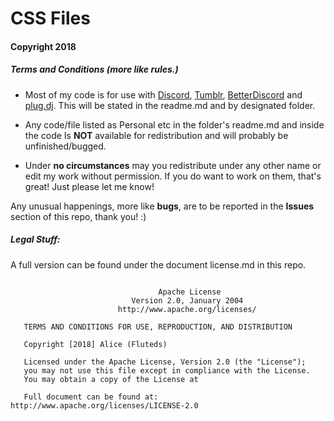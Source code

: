 # **CSS Files**

#### Copyright 2018

##### Terms and Conditions (more like rules.)

- Most of my code is for use with [Discord](https://discordapp.com), [Tumblr](https://tumblr.com), [BetterDiscord](https://github.com/Jiiks/BetterDiscordApp) and [plug.dj](https://plug.dj). This will be stated in the readme.md and by designated folder. 

- Any code/file listed as Personal etc in the folder's readme.md and inside the code Is **NOT** available for redistribution and will probably be unfinished/bugged. 

- Under **no circumstances** may you redistribute under any other name or edit my work without permission. If you do want to work on them, that's great! Just please let me know! 

Any unusual happenings, more like **bugs**, are to be reported in the **Issues** section of this repo, thank you! :) 


##### Legal Stuff:

A full version can be found under the document license.md in this repo.

```

                                 Apache License
                           Version 2.0, January 2004
                        http://www.apache.org/licenses/

   TERMS AND CONDITIONS FOR USE, REPRODUCTION, AND DISTRIBUTION

   Copyright [2018] Alice (Fluteds)

   Licensed under the Apache License, Version 2.0 (the "License");
   you may not use this file except in compliance with the License.
   You may obtain a copy of the License at

   Full document can be found at: http://www.apache.org/licenses/LICENSE-2.0

```


 

